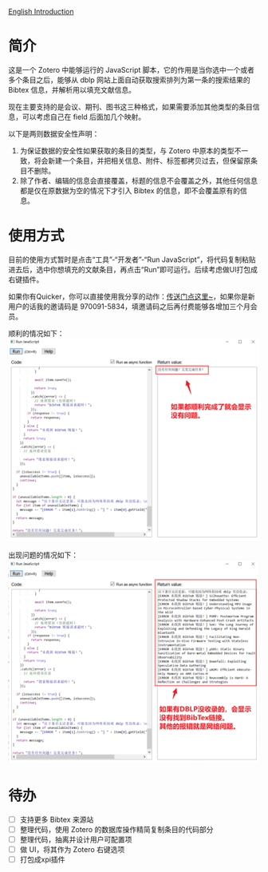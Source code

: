 [English Introduction](./README_en.md)

# 简介

这是一个 Zotero 中能够运行的 JavaScript 脚本，它的作用是当你选中一个或者多个条目之后，能够从  dblp 网站上面自动获取搜索排列为第一条的搜索结果的 Bibtex 信息，并解析用以填充文献信息。

现在主要支持的是会议、期刊、图书这三种格式，如果需要添加其他类型的条目信息，可以考虑自己在 field 后面加几个映射。

以下是两则数据安全性声明：

1. 为保证数据的安全性如果获取的条目的类型，与 Zotero 中原本的类型不一致，将会新建一个条目，并把相关信息、附件、标签都拷贝过去，但保留原条目不删除。
2. 除了作者、编辑的信息会直接覆盖，标题的信息不会覆盖之外，其他任何信息都是仅在原数据为空的情况下才引入 Bibtex 的信息，即不会覆盖原有的信息。

# 使用方式

目前的使用方式暂时是点击“工具”-“开发者”-“Run JavaScript”，将代码复制粘贴进去后，选中你想填充的文献条目，再点击“Run”即可运行。后续考虑做UI打包成右键插件。

如果你有Quicker，你可以直接使用我分享的动作：[传送门点这里~](https://getquicker.net/Sharedaction?code=e1553bba-54eb-41f0-2253-08dc1310ce90&fromMyShare=true)，如果你是新用户的话我的邀请码是 970091-5834，填邀请码之后再付费能够各增加三个月会员。

顺利的情况如下：
![success](imgs/success.png)

出现问题的情况如下：
![failed](imgs/failed.png)

# 待办

- [ ] 支持更多 Bibtex 来源站
- [ ] 整理代码，使用 Zotero 的数据库操作精简复制条目的代码部分
- [ ] 整理代码，抽离并设计用户可配置项
- [ ] 做 UI，将其作为 Zotero 右键选项
- [ ] 打包成xpi插件